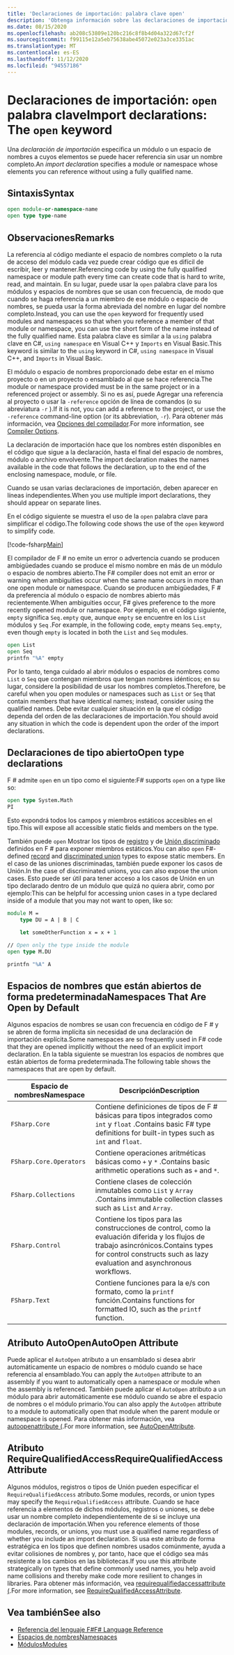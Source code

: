 ```yaml
---
title: 'Declaraciones de importación: palabra clave open'
description: 'Obtenga información sobre las declaraciones de importación de F # y cómo especifican un módulo o un espacio de nombres a cuyos elementos puede hacer referencia sin usar un nombre completo.'
ms.date: 08/15/2020
ms.openlocfilehash: ab208c53809e120bc216c8f8b4d04a322d67cf2f
ms.sourcegitcommit: f99115e12a5eb75638abe45072e023a3ce3351ac
ms.translationtype: MT
ms.contentlocale: es-ES
ms.lasthandoff: 11/12/2020
ms.locfileid: "94557186"
---
```

# <a name="import-declarations-the-open-keyword"></a><span data-ttu-id="2ea11-103">Declaraciones de importación: `open` palabra clave</span><span class="sxs-lookup"><span data-stu-id="2ea11-103">Import declarations: The `open` keyword</span></span>

<span data-ttu-id="2ea11-104">Una *declaración de importación* especifica un módulo o un espacio de nombres a cuyos elementos se puede hacer referencia sin usar un nombre completo.</span><span class="sxs-lookup"><span data-stu-id="2ea11-104">An *import declaration* specifies a module or namespace whose elements you can reference without using a fully qualified name.</span></span>

## <a name="syntax"></a><span data-ttu-id="2ea11-105">Sintaxis</span><span class="sxs-lookup"><span data-stu-id="2ea11-105">Syntax</span></span>

```fsharp
open module-or-namespace-name
open type type-name
```

## <a name="remarks"></a><span data-ttu-id="2ea11-106">Observaciones</span><span class="sxs-lookup"><span data-stu-id="2ea11-106">Remarks</span></span>

<span data-ttu-id="2ea11-107">La referencia al código mediante el espacio de nombres completo o la ruta de acceso del módulo cada vez puede crear código que es difícil de escribir, leer y mantener.</span><span class="sxs-lookup"><span data-stu-id="2ea11-107">Referencing code by using the fully qualified namespace or module path every time can create code that is hard to write, read, and maintain.</span></span> <span data-ttu-id="2ea11-108">En su lugar, puede usar la `open` palabra clave para los módulos y espacios de nombres que se usan con frecuencia, de modo que cuando se haga referencia a un miembro de ese módulo o espacio de nombres, se pueda usar la forma abreviada del nombre en lugar del nombre completo.</span><span class="sxs-lookup"><span data-stu-id="2ea11-108">Instead, you can use the `open` keyword for frequently used modules and namespaces so that when you reference a member of that module or namespace, you can use the short form of the name instead of the fully qualified name.</span></span> <span data-ttu-id="2ea11-109">Esta palabra clave es similar a la `using` palabra clave en C#, `using namespace` en Visual C++ y `Imports` en Visual Basic.</span><span class="sxs-lookup"><span data-stu-id="2ea11-109">This keyword is similar to the `using` keyword in C#, `using namespace` in Visual C++, and `Imports` in Visual Basic.</span></span>

<span data-ttu-id="2ea11-110">El módulo o espacio de nombres proporcionado debe estar en el mismo proyecto o en un proyecto o ensamblado al que se hace referencia.</span><span class="sxs-lookup"><span data-stu-id="2ea11-110">The module or namespace provided must be in the same project or in a referenced project or assembly.</span></span> <span data-ttu-id="2ea11-111">Si no es así, puede Agregar una referencia al proyecto o usar la `-reference` opción de línea de comandos (o su abreviatura `-r` ).</span><span class="sxs-lookup"><span data-stu-id="2ea11-111">If it is not, you can add a reference to the project, or use the `-reference` command-line option (or its abbreviation, `-r`).</span></span> <span data-ttu-id="2ea11-112">Para obtener más información, vea [Opciones del compilador](compiler-options.md).</span><span class="sxs-lookup"><span data-stu-id="2ea11-112">For more information, see [Compiler Options](compiler-options.md).</span></span>

<span data-ttu-id="2ea11-113">La declaración de importación hace que los nombres estén disponibles en el código que sigue a la declaración, hasta el final del espacio de nombres, módulo o archivo envolvente.</span><span class="sxs-lookup"><span data-stu-id="2ea11-113">The import declaration makes the names available in the code that follows the declaration, up to the end of the enclosing namespace, module, or file.</span></span>

<span data-ttu-id="2ea11-114">Cuando se usan varias declaraciones de importación, deben aparecer en líneas independientes.</span><span class="sxs-lookup"><span data-stu-id="2ea11-114">When you use multiple import declarations, they should appear on separate lines.</span></span>

<span data-ttu-id="2ea11-115">En el código siguiente se muestra el uso de la `open` palabra clave para simplificar el código.</span><span class="sxs-lookup"><span data-stu-id="2ea11-115">The following code shows the use of the `open` keyword to simplify code.</span></span>

[!code-fsharp[Main](~/samples/snippets/fsharp/lang-ref-2/snippet6801.fs)]

<span data-ttu-id="2ea11-116">El compilador de F # no emite un error o advertencia cuando se producen ambigüedades cuando se produce el mismo nombre en más de un módulo o espacio de nombres abierto.</span><span class="sxs-lookup"><span data-stu-id="2ea11-116">The F# compiler does not emit an error or warning when ambiguities occur when the same name occurs in more than one open module or namespace.</span></span> <span data-ttu-id="2ea11-117">Cuando se producen ambigüedades, F # da preferencia al módulo o espacio de nombres abierto más recientemente.</span><span class="sxs-lookup"><span data-stu-id="2ea11-117">When ambiguities occur, F# gives preference to the more recently opened module or namespace.</span></span> <span data-ttu-id="2ea11-118">Por ejemplo, en el código siguiente, `empty` significa `Seq.empty` que, aunque `empty` se encuentre en los `List` módulos y `Seq` .</span><span class="sxs-lookup"><span data-stu-id="2ea11-118">For example, in the following code, `empty` means `Seq.empty`, even though `empty` is located in both the `List` and `Seq` modules.</span></span>

```fsharp
open List
open Seq
printfn "%A" empty
```

<span data-ttu-id="2ea11-119">Por lo tanto, tenga cuidado al abrir módulos o espacios de nombres como `List` o `Seq` que contengan miembros que tengan nombres idénticos; en su lugar, considere la posibilidad de usar los nombres completos.</span><span class="sxs-lookup"><span data-stu-id="2ea11-119">Therefore, be careful when you open modules or namespaces such as `List` or `Seq` that contain members that have identical names; instead, consider using the qualified names.</span></span> <span data-ttu-id="2ea11-120">Debe evitar cualquier situación en la que el código dependa del orden de las declaraciones de importación.</span><span class="sxs-lookup"><span data-stu-id="2ea11-120">You should avoid any situation in which the code is dependent upon the order of the import declarations.</span></span>

## <a name="open-type-declarations"></a><span data-ttu-id="2ea11-121">Declaraciones de tipo abierto</span><span class="sxs-lookup"><span data-stu-id="2ea11-121">Open type declarations</span></span>

<span data-ttu-id="2ea11-122">F # admite `open` en un tipo como el siguiente:</span><span class="sxs-lookup"><span data-stu-id="2ea11-122">F# supports `open` on a type like so:</span></span>

```fsharp
open type System.Math
PI
```

<span data-ttu-id="2ea11-123">Esto expondrá todos los campos y miembros estáticos accesibles en el tipo.</span><span class="sxs-lookup"><span data-stu-id="2ea11-123">This will expose all accessible static fields and members on the type.</span></span>

<span data-ttu-id="2ea11-124">También puede `open` Mostrar los tipos de [registro](records.md) y de [Unión discriminado](discriminated-unions.md) definidos en F # para exponer miembros estáticos.</span><span class="sxs-lookup"><span data-stu-id="2ea11-124">You can also `open` F#-defined [record](records.md) and [discriminated union](discriminated-unions.md) types to expose static members.</span></span> <span data-ttu-id="2ea11-125">En el caso de las uniones discriminadas, también puede exponer los casos de Unión.</span><span class="sxs-lookup"><span data-stu-id="2ea11-125">In the case of discriminated unions, you can also expose the union cases.</span></span> <span data-ttu-id="2ea11-126">Esto puede ser útil para tener acceso a los casos de Unión en un tipo declarado dentro de un módulo que quizá no quiera abrir, como por ejemplo:</span><span class="sxs-lookup"><span data-stu-id="2ea11-126">This can be helpful for accessing union cases in a type declared inside of a module that you may not want to open, like so:</span></span>

```fsharp
module M =
    type DU = A | B | C

    let someOtherFunction x = x + 1

// Open only the type inside the module
open type M.DU

printfn "%A" A
```

## <a name="namespaces-that-are-open-by-default"></a><span data-ttu-id="2ea11-127">Espacios de nombres que están abiertos de forma predeterminada</span><span class="sxs-lookup"><span data-stu-id="2ea11-127">Namespaces That Are Open by Default</span></span>

<span data-ttu-id="2ea11-128">Algunos espacios de nombres se usan con frecuencia en código de F # y se abren de forma implícita sin necesidad de una declaración de importación explícita.</span><span class="sxs-lookup"><span data-stu-id="2ea11-128">Some namespaces are so frequently used in F# code that they are opened implicitly without the need of an explicit import declaration.</span></span> <span data-ttu-id="2ea11-129">En la tabla siguiente se muestran los espacios de nombres que están abiertos de forma predeterminada.</span><span class="sxs-lookup"><span data-stu-id="2ea11-129">The following table shows the namespaces that are open by default.</span></span>

|<span data-ttu-id="2ea11-130">Espacio de nombres</span><span class="sxs-lookup"><span data-stu-id="2ea11-130">Namespace</span></span>|<span data-ttu-id="2ea11-131">Descripción</span><span class="sxs-lookup"><span data-stu-id="2ea11-131">Description</span></span>|
|---------|-----------|
|`FSharp.Core`|<span data-ttu-id="2ea11-132">Contiene definiciones de tipos de F # básicas para tipos integrados como `int` y `float` .</span><span class="sxs-lookup"><span data-stu-id="2ea11-132">Contains basic F# type definitions for built-in types such as `int` and `float`.</span></span>|
|`FSharp.Core.Operators`|<span data-ttu-id="2ea11-133">Contiene operaciones aritméticas básicas como `+` y `*` .</span><span class="sxs-lookup"><span data-stu-id="2ea11-133">Contains basic arithmetic operations such as `+` and `*`.</span></span>|
|`FSharp.Collections`|<span data-ttu-id="2ea11-134">Contiene clases de colección inmutables como `List` y `Array` .</span><span class="sxs-lookup"><span data-stu-id="2ea11-134">Contains immutable collection classes such as `List` and `Array`.</span></span>|
|`FSharp.Control`|<span data-ttu-id="2ea11-135">Contiene los tipos para las construcciones de control, como la evaluación diferida y los flujos de trabajo asincrónicos.</span><span class="sxs-lookup"><span data-stu-id="2ea11-135">Contains types for control constructs such as lazy evaluation and asynchronous workflows.</span></span>|
|`FSharp.Text`|<span data-ttu-id="2ea11-136">Contiene funciones para la e/s con formato, como la `printf` función.</span><span class="sxs-lookup"><span data-stu-id="2ea11-136">Contains functions for formatted IO, such as the `printf` function.</span></span>|

## <a name="autoopen-attribute"></a><span data-ttu-id="2ea11-137">Atributo AutoOpen</span><span class="sxs-lookup"><span data-stu-id="2ea11-137">AutoOpen Attribute</span></span>

<span data-ttu-id="2ea11-138">Puede aplicar el `AutoOpen` atributo a un ensamblado si desea abrir automáticamente un espacio de nombres o módulo cuando se hace referencia al ensamblado.</span><span class="sxs-lookup"><span data-stu-id="2ea11-138">You can apply the `AutoOpen` attribute to an assembly if you want to automatically open a namespace or module when the assembly is referenced.</span></span> <span data-ttu-id="2ea11-139">También puede aplicar el `AutoOpen` atributo a un módulo para abrir automáticamente ese módulo cuando se abre el espacio de nombres o el módulo primario.</span><span class="sxs-lookup"><span data-stu-id="2ea11-139">You can also apply the `AutoOpen` attribute to a module to automatically open that module when the parent module or namespace is opened.</span></span> <span data-ttu-id="2ea11-140">Para obtener más información, vea [autoopenattribute (](https://fsharp.github.io/fsharp-core-docs/reference/fsharp-core-autoopenattribute.html).</span><span class="sxs-lookup"><span data-stu-id="2ea11-140">For more information, see [AutoOpenAttribute](https://fsharp.github.io/fsharp-core-docs/reference/fsharp-core-autoopenattribute.html).</span></span>

## <a name="requirequalifiedaccess-attribute"></a><span data-ttu-id="2ea11-141">Atributo RequireQualifiedAccess</span><span class="sxs-lookup"><span data-stu-id="2ea11-141">RequireQualifiedAccess Attribute</span></span>

<span data-ttu-id="2ea11-142">Algunos módulos, registros o tipos de Unión pueden especificar el `RequireQualifiedAccess` atributo.</span><span class="sxs-lookup"><span data-stu-id="2ea11-142">Some modules, records, or union types may specify the `RequireQualifiedAccess` attribute.</span></span> <span data-ttu-id="2ea11-143">Cuando se hace referencia a elementos de dichos módulos, registros o uniones, se debe usar un nombre completo independientemente de si se incluye una declaración de importación.</span><span class="sxs-lookup"><span data-stu-id="2ea11-143">When you reference elements of those modules, records, or unions, you must use a qualified name regardless of whether you include an import declaration.</span></span> <span data-ttu-id="2ea11-144">Si usa este atributo de forma estratégica en los tipos que definen nombres usados comúnmente, ayuda a evitar colisiones de nombres y, por tanto, hace que el código sea más resistente a los cambios en las bibliotecas.</span><span class="sxs-lookup"><span data-stu-id="2ea11-144">If you use this attribute strategically on types that define commonly used names, you help avoid name collisions and thereby make code more resilient to changes in libraries.</span></span> <span data-ttu-id="2ea11-145">Para obtener más información, vea [requirequalifiedaccessattribute (](https://fsharp.github.io/fsharp-core-docs/reference/fsharp-core-requirequalifiedaccessattribute.html).</span><span class="sxs-lookup"><span data-stu-id="2ea11-145">For more information, see [RequireQualifiedAccessAttribute](https://fsharp.github.io/fsharp-core-docs/reference/fsharp-core-requirequalifiedaccessattribute.html).</span></span>

## <a name="see-also"></a><span data-ttu-id="2ea11-146">Vea también</span><span class="sxs-lookup"><span data-stu-id="2ea11-146">See also</span></span>

- [<span data-ttu-id="2ea11-147">Referencia del lenguaje F#</span><span class="sxs-lookup"><span data-stu-id="2ea11-147">F# Language Reference</span></span>](index.md)
- [<span data-ttu-id="2ea11-148">Espacios de nombres</span><span class="sxs-lookup"><span data-stu-id="2ea11-148">Namespaces</span></span>](namespaces.md)
- [<span data-ttu-id="2ea11-149">Módulos</span><span class="sxs-lookup"><span data-stu-id="2ea11-149">Modules</span></span>](modules.md)
